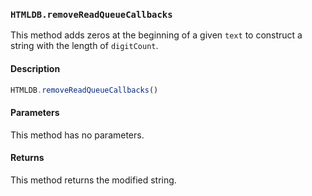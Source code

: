 ### `HTMLDB.removeReadQueueCallbacks`

This method adds zeros at the beginning of a given `text` to construct a string with the length of `digitCount`.

#### Description

```javascript
HTMLDB.removeReadQueueCallbacks()
```

#### Parameters

This method has no parameters.

#### Returns

This method returns the modified string.